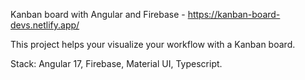 Kanban board with Angular and Firebase - https://kanban-board-devs.netlify.app/

This project helps your visualize your workflow with a Kanban board. 

Stack: Angular 17, Firebase, Material UI, Typescript.